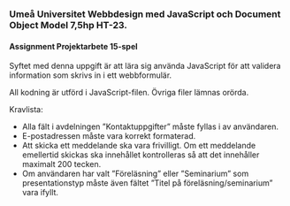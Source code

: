 ### Umeå Universitet Webbdesign med JavaScript och Document Object Model 7,5hp HT-23.

#### Assignment Projektarbete 15-spel

Syftet med denna uppgift är att lära sig använda JavaScript för att validera information som skrivs in i ett webbformulär.

All kodning är utförd i JavaScript-filen. Övriga filer lämnas orörda. 

Kravlista: 
* Alla fält i avdelningen ”Kontaktuppgifter” måste fyllas i av användaren.
* E-postadressen måste vara korrekt formaterad. 
* Att skicka ett meddelande ska vara frivilligt. Om ett meddelande emellertid skickas ska innehållet kontrolleras så att det innehåller maximalt 200 tecken.
* Om användaren har valt ”Föreläsning” eller ”Seminarium” som presentationstyp måste även fältet ”Titel på föreläsning/seminarium” vara ifyllt. 
